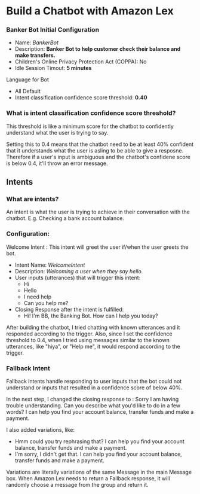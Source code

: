 # Build a Chatbot with Amazon Lex

### Banker Bot Initial Configuration
- Name: *BankerBot*
- Description: **Banker Bot to help customer check their balance and make transfers.**
- Children's Online Privacy Protection Act (COPPA): No
- Idle Session Timout: **5 minutes**

Language for Bot
- All Default
- Intent classification confidence score threshold: **0.40**

### What is intent classification confidence score threshold?
This threshold is like a minimum score for the chatbot to confidently understand what the user is trying to say.  

Setting this to 0.4 means that the chatbot need to be at least 40% confident that it understands what the user is asling to be able to give a resposne. 
Therefore if a user's input is ambiguous and the chatbot's confidene score is below 0.4, it'll throw an error message.

## Intents

### What are intents? 
An intent is what the user is trying to achieve in their conversation with the chatbot. E.g. Checking a bank account balance.   

### Configuration:
Welcome Intent
: This intent will greet the user if/when the user greets the bot.  

- Intent Name: *WelcomeIntent*
- Description: *Welcoming a user when they say hello.*
- User inputs (utterances) that will trigger this intent:
    - Hi
    - Hello
    - I need help
    - Can you help me?
- Closing Response after the intent is fulfilled:
    - Hi! I'm BB, the Banking Bot. How can I help you today?

After building the chatbot, I tried chatting with known utterances and it responded according to the trigger. 
Also, since I set the confidence threshold to 0.4, when I tried using messages similar to the known utterances, 
like "hiya", or "Help me", it would respond according to the trigger.

### Fallback Intent
Fallback intents handle responding to user inputs that the bot could not understand or inputs that resulted in a confidence score of below 40%.  

In the next step, I changed the closing response to
: Sorry I am having trouble understanding. Can you describe what you'd like to do in a few words? I can help you find your account balance, transfer funds and make a payment.

I also added variations, like: 
- Hmm could you try rephrasing that? I can help you find your account balance, transfer funds and make a payment.
- I'm sorry, I didn't get that. I can help you find your account balance, transfer funds and make a payment.  

Variations are literally variations of the same Message in the main Message box. When Amazon Lex needs to return a Fallback response, 
it will randomly choose a message from the group and return it.  

